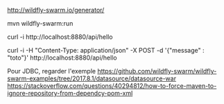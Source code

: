 http://wildfly-swarm.io/generator/

mvn wildfly-swarm:run

curl -i http://localhost:8880/api/hello

curl -i -H "Content-Type: application/json" -X POST -d '{"message" : "toto"}' http://localhost:8880/api/hello

Pour JDBC, regarder l'exemple https://github.com/wildfly-swarm/wildfly-swarm-examples/tree/2017.8.1/datasource/datasource-war
https://stackoverflow.com/questions/40294812/how-to-force-maven-to-ignore-repository-from-dependcy-pom-xml